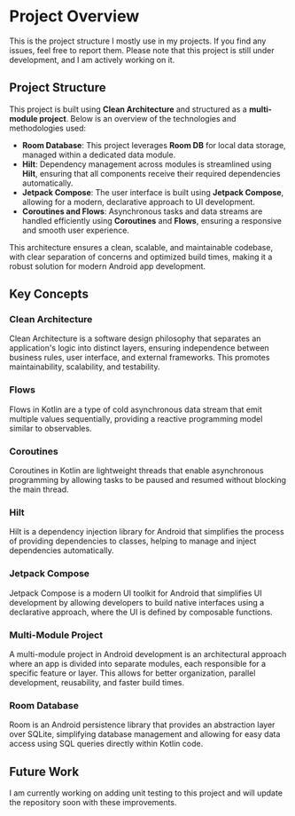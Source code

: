 # Project Overview

This is the project structure I mostly use in my projects. If you find any issues, feel free to report them. Please note that this project is still under development, and I am actively working on it.

## Project Structure

This project is built using **Clean Architecture** and structured as a **multi-module project**. Below is an overview of the technologies and methodologies used:

- **Room Database**: This project leverages **Room DB** for local data storage, managed within a dedicated data module.
- **Hilt**: Dependency management across modules is streamlined using **Hilt**, ensuring that all components receive their required dependencies automatically.
- **Jetpack Compose**: The user interface is built using **Jetpack Compose**, allowing for a modern, declarative approach to UI development.
- **Coroutines and Flows**: Asynchronous tasks and data streams are handled efficiently using **Coroutines** and **Flows**, ensuring a responsive and smooth user experience.

This architecture ensures a clean, scalable, and maintainable codebase, with clear separation of concerns and optimized build times, making it a robust solution for modern Android app development.

## Key Concepts

### Clean Architecture
Clean Architecture is a software design philosophy that separates an application's logic into distinct layers, ensuring independence between business rules, user interface, and external frameworks. This promotes maintainability, scalability, and testability.

### Flows
Flows in Kotlin are a type of cold asynchronous data stream that emit multiple values sequentially, providing a reactive programming model similar to observables.

### Coroutines
Coroutines in Kotlin are lightweight threads that enable asynchronous programming by allowing tasks to be paused and resumed without blocking the main thread.

### Hilt
Hilt is a dependency injection library for Android that simplifies the process of providing dependencies to classes, helping to manage and inject dependencies automatically.

### Jetpack Compose
Jetpack Compose is a modern UI toolkit for Android that simplifies UI development by allowing developers to build native interfaces using a declarative approach, where the UI is defined by composable functions.

### Multi-Module Project
A multi-module project in Android development is an architectural approach where an app is divided into separate modules, each responsible for a specific feature or layer. This allows for better organization, parallel development, reusability, and faster build times.

### Room Database
Room is an Android persistence library that provides an abstraction layer over SQLite, simplifying database management and allowing for easy data access using SQL queries directly within Kotlin code.

## Future Work

I am currently working on adding unit testing to this project and will update the repository soon with these improvements.
